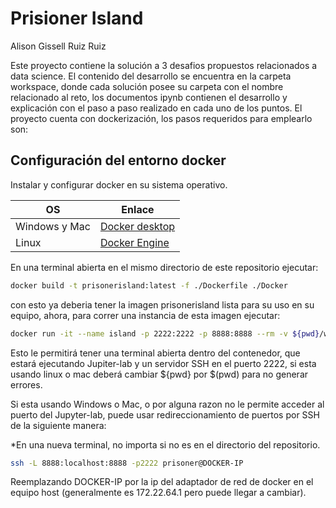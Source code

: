 # Prisioner Island
Alison Gissell Ruiz Ruiz

Este proyecto contiene la solución a 3 desafios propuestos relacionados a data science. El contenido del desarrollo se encuentra en la carpeta workspace, donde cada solución posee su carpeta con el nombre relacionado al reto, los documentos ipynb contienen el desarrollo y explicación con el paso a paso realizado en cada uno de los puntos. El proyecto cuenta con dockerización, los pasos requeridos para emplearlo son:

## Configuración del entorno docker
Instalar y configurar docker en su sistema operativo.

| OS | Enlace |
| --- | --- |
| Windows y Mac | [Docker desktop](https://docs.docker.com/desktop/) |
| Linux |  [Docker Engine](https://docs.docker.com/engine/install/) |

En una terminal abierta en el mismo directorio de este repositorio ejecutar:

```bash
docker build -t prisonerisland:latest -f ./Dockerfile ./Docker
```

con esto ya deberia tener la imagen prisonerisland lista para su uso en su equipo, ahora, para correr una instancia de esta imagen ejecutar:

```bash
docker run -it --name island -p 2222:2222 -p 8888:8888 --rm -v ${pwd}/workspace:/tf/prisoner/workspace prisonerisland:latest
```

Esto le permitirá tener una terminal abierta dentro del contenedor, que estará ejecutando Jupiter-lab y un servidor SSH en el puerto 2222, si esta usando linux o mac deberá cambiar \${pwd} por $(pwd) para no generar errores.

Si esta usando Windows o Mac, o por alguna razon no le permite acceder al puerto del Jupyter-lab, puede usar redireccionamiento de puertos por SSH de la siguiente manera:

*En una nueva terminal, no importa si no es en el directorio del repositorio.

```bash
ssh -L 8888:localhost:8888 -p2222 prisoner@DOCKER-IP
```

Reemplazando DOCKER-IP por la ip del adaptador de red de docker en el equipo host (generalmente es 172.22.64.1 pero puede llegar a cambiar).
